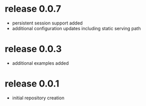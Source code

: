 # release 0.0.7
 * persistent session support added
 * additional configuration updates including static serving path
# release 0.0.3
 * additional examples added
# release 0.0.1
 * initial repository creation
